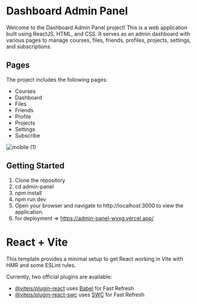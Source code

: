 # Dashboard Admin Panel

Welcome to the Dashboard Admin Panel project! This is a web application built using ReactJS, HTML, and CSS. It serves as an admin dashboard with various pages to manage courses, files, friends, profiles, projects, settings, and subscriptions.

## Pages

The project includes the following pages:

- Courses
- Dashboard
- Files
- Friends
- Profile
- Projects
- Settings
- Subscribe

![mobile (1)](https://github.com/youssefsaeed555/admin-panel/assets/81886165/f89e1b3e-3c18-4e80-936a-69b7a51ec91e)


## Getting Started
1. Clone the repository
2. cd admin-panel
3. npm install
4. npm run dev
5. Open your browser and navigate to http://localhost:3000 to view the application.
6. for deployment => https://admin-panel-wvxg.vercel.app/



# React + Vite

This template provides a minimal setup to get React working in Vite with HMR and some ESLint rules.

Currently, two official plugins are available:

- [@vitejs/plugin-react](https://github.com/vitejs/vite-plugin-react/blob/main/packages/plugin-react/README.md) uses [Babel](https://babeljs.io/) for Fast Refresh
- [@vitejs/plugin-react-swc](https://github.com/vitejs/vite-plugin-react-swc) uses [SWC](https://swc.rs/) for Fast Refresh
